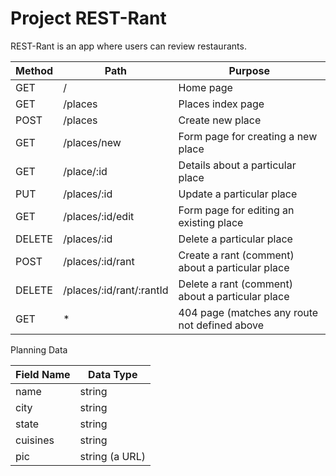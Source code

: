# Project REST-Rant

REST-Rant is an app where users can review restaurants.

| Method  | Path | Purpose |
| ------- | ---- | ------- |
| GET | / | Home page|
| GET | /places | Places index page |
| POST | /places | Create new place |
| GET | /places/new | Form page for creating a new place |
| GET | /place/:id | Details about a particular place |
| PUT | /places/:id | Update a particular place |
| GET | /places/:id/edit | Form page for editing an existing place |
| DELETE | /places/:id | Delete a particular place |
| POST | /places/:id/rant | Create a rant (comment) about a particular place |
| DELETE | /places/:id/rant/:rantId | Delete a rant (comment) about a particular place |
| GET | * | 404 page (matches any route not defined above |

Planning Data

| Field Name  | Data Type |
| ------- | ---- |
| name | string |
| city | string |
| state | string |
| cuisines | string |
| pic | string (a URL) |
